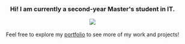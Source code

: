    <h3 align="center">
      Hi! I am currently a second-year Master's student in IT.
   </h3>
   <p align="center">
      <a href="https://github-readme-stats-git-master-amaroke.vercel.app/api/top-langs/?username=Amaroke&layout=compact&hide_title=true&theme=transparent&langs_count=10&hide=tla,scss,Standard%20ML,Lex,Hack,Shell,QMake,Assembly,OCaml,Makefile,Prolog,Objective-C,Matlab&exclude_repo=ShareCount">
      <img align="center" src="https://github-readme-stats-git-master-amaroke.vercel.app/api/top-langs/?username=Amaroke&layout=compact&hide_title=true&theme=transparent&langs_count=10&hide=tla,scss,Standard%20ML,Lex,Hack,Shell,QMake,Assembly,OCaml,Makefile,Prolog,Objective-C,Matlab&exclude_repo=ShareCount" />
      </a>
   </br></br>
      Feel free to explore my <a href="https://amaroke.github.io/Portfolio">portfolio</a> to see more of my work and projects!
   </p>
